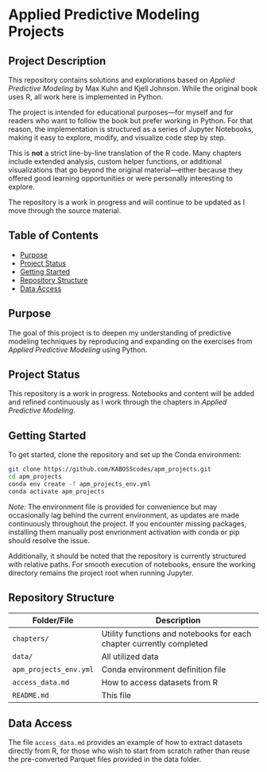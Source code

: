 # Applied Predictive Modeling Projects

## Project Description

This repository contains solutions and explorations based on *Applied Predictive Modeling* by Max Kuhn and Kjell Johnson. While the original book uses R, all work here is implemented in Python.

The project is intended for educational purposes—for myself and for readers who want to follow the book but prefer working in Python. For that reason, the implementation is structured as a series of Jupyter Notebooks, making it easy to explore, modify, and visualize code step by step.

This is **not** a strict line-by-line translation of the R code. Many chapters include extended analysis, custom helper functions, or additional visualizations that go beyond the original material—either because they offered good learning opportunities or were personally interesting to explore.

The repository is a work in progress and will continue to be updated as I move through the source material.

## Table of Contents

- [Purpose](#purpose)
- [Project Status](#project-status)
- [Getting Started](#getting-started)
- [Repository Structure](#repository-structure)
- [Data Access](#data-access)

## Purpose

The goal of this project is to deepen my understanding of predictive modeling techniques by reproducing and expanding on the exercises from *Applied Predictive Modeling* using Python. 

## Project Status

This repository is a work in progress. Notebooks and content will be added and refined continuously as I work through the chapters in *Applied Predictive Modeling*.

## Getting Started

To get started, clone the repository and set up the Conda environment:

```bash
git clone https://github.com/KABOSScodes/apm_projects.git
cd apm_projects
conda env create -f apm_projects_env.yml
conda activate apm_projects
```

*Note:* The environment file is provided for convenience but may occasionally lag behind the current environment, as updates are made continuously throughout the project. If you encounter missing packages, installing them manually post envrionment activation with conda or pip should resolve the issue. 

Additionally, it should be noted that the repository is currently structured with relative paths. For smooth execution of notebooks, ensure the working directory remains the project root when running Jupyter.

## Repository Structure

| Folder/File              | Description |
|--------------------------|-------------|
| `chapters/`              | Utility functions and notebooks for each chapter currently completed |
| `data/`                  | All utilized data |
| `apm_projects_env.yml`   | Conda environment definition file |
| `access_data.md`         | How to access datasets from R |
| `README.md`              | This file |

## Data Access

The file `access_data.md` provides an example of how to extract datasets directly from R, for those who wish to start from scratch rather than reuse the pre-converted Parquet files provided in the data folder.